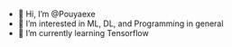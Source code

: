 - 👋 Hi, I’m @Pouyaexe
- 👀 I’m interested in ML, DL, and Programming in general
- 🌱 I’m currently learning Tensorflow

